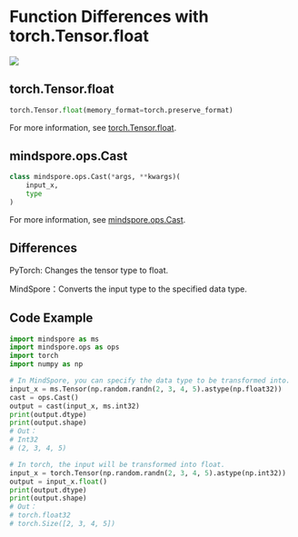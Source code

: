 # Function Differences with torch.Tensor.float

<a href="https://gitee.com/mindspore/docs/blob/r2.0.0-alpha/docs/mindspore/source_en/note/api_mapping/pytorch_diff/Cast.md" target="_blank"><img src="https://mindspore-website.obs.cn-north-4.myhuaweicloud.com/website-images/master/resource/_static/logo_source_en.png"></a>

## torch.Tensor.float

```python
torch.Tensor.float(memory_format=torch.preserve_format)
```

For more information, see [torch.Tensor.float](https://pytorch.org/docs/1.5.0/tensors.html#torch.Tensor.float).

## mindspore.ops.Cast

```python
class mindspore.ops.Cast(*args, **kwargs)(
    input_x,
    type
)
```

For more information, see [mindspore.ops.Cast](https://mindspore.cn/docs/en/r2.0.0-alpha/api_python/ops/mindspore.ops.Cast.html#mindspore.ops.Cast).

## Differences

PyTorch: Changes the tensor type to float.

MindSpore：Converts the input type to the specified data type.

## Code Example

```python
import mindspore as ms
import mindspore.ops as ops
import torch
import numpy as np

# In MindSpore, you can specify the data type to be transformed into.
input_x = ms.Tensor(np.random.randn(2, 3, 4, 5).astype(np.float32))
cast = ops.Cast()
output = cast(input_x, ms.int32)
print(output.dtype)
print(output.shape)
# Out：
# Int32
# (2, 3, 4, 5)

# In torch, the input will be transformed into float.
input_x = torch.Tensor(np.random.randn(2, 3, 4, 5).astype(np.int32))
output = input_x.float()
print(output.dtype)
print(output.shape)
# Out：
# torch.float32
# torch.Size([2, 3, 4, 5])
```